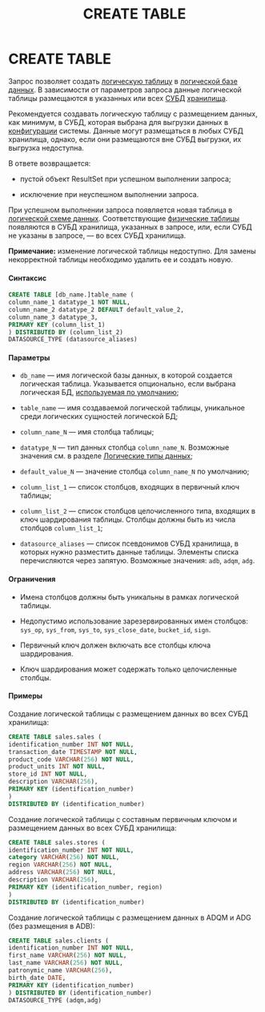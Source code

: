 ﻿---
layout: default
title: CREATE TABLE
nav_order: 12
parent: Запросы SQL+
grand_parent: Справочная информация
has_children: false
has_toc: false
---

CREATE TABLE
============

Запрос позволяет создать [логическую таблицу](../../../Обзор_понятий_компонентов_и_связей/Основные_понятия/Логическая_таблица/Логическая_таблица.md) 
в [логической базе данных](../../../Обзор_понятий_компонентов_и_связей/Основные_понятия/Логическая_база_данных/Логическая_база_данных.md). 
В зависимости от параметров запроса данные логической таблицы размещаются в указанных или всех 
[СУБД](../../../Введение/Поддерживаемые_СУБД_хранилища/Поддерживаемые_СУБД_хранилища.md) 
[хранилища](../../../Обзор_понятий_компонентов_и_связей/Основные_понятия/Хранилище_данных/Хранилище_данных.md).

Рекомендуется создавать логическую таблицу с размещением данных, как минимум, в СУБД, которая выбрана 
для выгрузки данных в [конфигурации](../../../Эксплуатация/Конфигурация/Конфигурация.md) системы. 
Данные могут размещаться в любых СУБД хранилища, однако, если они размещаются вне СУБД выгрузки, 
их выгрузка недоступна.

В ответе возвращается:

*   пустой объект ResultSet при успешном выполнении запроса;

*   исключение при неуспешном выполнении запроса.

При успешном выполнении запроса появляется новая таблица в [логической схеме данных](../../../Обзор_понятий_компонентов_и_связей/Основные_понятия/Логическая_схема_данных/Логическая_схема_данных.md). 
Соответствующие [физические таблицы](../../../Обзор_понятий_компонентов_и_связей/Основные_понятия/Физическая_таблица/Физическая_таблица.md) 
появляются в СУБД хранилища, указанных в запросе, или, если СУБД не указаны в запросе, — 
во всех СУБД хранилища.

**Примечание:** изменение логической таблицы недоступно. Для замены некорректной таблицы необходимо 
удалить ее и создать новую.

#### Синтаксис
```sql
CREATE TABLE [db_name.]table_name (
column_name_1 datatype_1 NOT NULL,
column_name_2 datatype_2 DEFAULT default_value_2,
column_name_3 datatype_3,
PRIMARY KEY (column_list_1)
) DISTRIBUTED BY (column_list_2)
DATASOURCE_TYPE (datasource_aliases)
```
#### Параметры

*   `db_name` — имя логической базы данных, в которой создается логическая таблица. Указывается 
    опционально, если выбрана логическая БД, [используемая по умолчанию](../../../Работа_с_системой/Другие_функции/Определение_логической_БД_по_умолчанию/Определение_логической_БД_по_умолчанию.md);

*   `table_name` — имя создаваемой логической таблицы, уникальное среди логических сущностей логической БД;

*   `column_name_N` — имя столбца таблицы;

*   `datatype_N` — тип данных столбца `column_name_N`. Возможные значения см. 
    в разделе [Логические типы данных](../../Поддерживаемые_типы_данных/Логические_типы_данных/Логические_типы_данных.md);

*   `default_value_N` — значение столбца `column_name_N` по умолчанию;

*   `column_list_1` — список столбцов, входящих в первичный ключ таблицы;

*   `column_list_2` — список столбцов целочисленного типа, входящих в ключ шардирования таблицы. Столбцы 
    должны быть из числа столбцов `column_list_1`;

*   `datasource_aliases` — список псевдонимов СУБД хранилища, в которых нужно разместить данные таблицы. 
    Элементы списка перечисляются через запятую. Возможные значения: `adb`, `adqm`, `adg`.

#### Ограничения

*   Имена столбцов должны быть уникальны в рамках логической таблицы.

*   Недопустимо использование зарезервированных имен столбцов: `sys_op`, `sys_from`, `sys_to`, 
    `sys_close_date`, `bucket_id`, `sign`.

*   Первичный ключ должен включать все столбцы ключа шардирования.

*   Ключ шардирования может содержать только целочисленные столбцы.

#### Примеры

Создание логической таблицы с размещением данных во всех СУБД хранилища:
```sql
CREATE TABLE sales.sales (
identification_number INT NOT NULL,
transaction_date TIMESTAMP NOT NULL,
product_code VARCHAR(256) NOT NULL,
product_units INT NOT NULL,
store_id INT NOT NULL,
description VARCHAR(256),
PRIMARY KEY (identification_number)
)
DISTRIBUTED BY (identification_number)
```
Создание логической таблицы с составным первичным ключом и размещением данных во всех СУБД хранилища:
```sql
CREATE TABLE sales.stores (
identification_number INT NOT NULL,
category VARCHAR(256) NOT NULL,
region VARCHAR(256) NOT NULL,
address VARCHAR(256) NOT NULL,
description VARCHAR(256),
PRIMARY KEY (identification_number, region)
)
DISTRIBUTED BY (identification_number)
```
Создание логической таблицы с размещением данных в ADQM и ADG (без размещения в ADB):
```sql
CREATE TABLE sales.clients (
identification_number INT NOT NULL,
first_name VARCHAR(256) NOT NULL,
last_name VARCHAR(256) NOT NULL,
patronymic_name VARCHAR(256),
birth_date DATE,
PRIMARY KEY (identification_number)
) DISTRIBUTED BY (identification_number)
DATASOURCE_TYPE (adqm,adg)
```